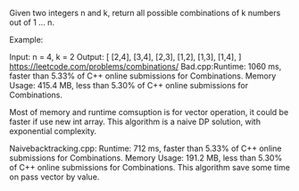 Given two integers n and k, return all possible combinations of k numbers out of 1 ... n.

Example:

Input: n = 4, k = 2
Output:
[
  [2,4],
  [3,4],
  [2,3],
  [1,2],
  [1,3],
  [1,4],
]
https://leetcode.com/problems/combinations/
Bad.cpp:Runtime: 1060 ms, faster than 5.33% of C++ online submissions for Combinations.
Memory Usage: 415.4 MB, less than 5.30% of C++ online submissions for Combinations.

Most of memory and runtime comsuption is for vector operation, it could be faster if use new int array.
This algorithm is a naive DP solution, with exponential complexity.

Naivebacktracking.cpp:
Runtime: 712 ms, faster than 5.33% of C++ online submissions for Combinations.
Memory Usage: 191.2 MB, less than 5.30% of C++ online submissions for Combinations.
This algorithm save some time on pass vector by value.

